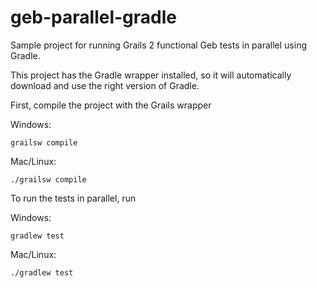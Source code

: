 geb-parallel-gradle
===================

Sample project for running Grails 2 functional Geb tests in parallel using Gradle.

This project has the Gradle wrapper installed, so it will automatically download and use the right version of Gradle.

First, compile the project with the Grails wrapper

Windows:
```
grailsw compile
```

Mac/Linux:
```
./grailsw compile
```

To run the tests in parallel, run

Windows:
```
gradlew test
```

Mac/Linux:
```
./gradlew test
```
